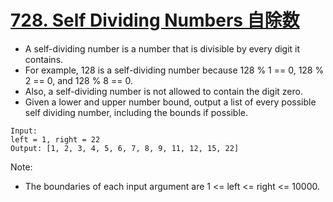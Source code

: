 # [728. Self Dividing Numbers 自除数](https://leetcode.com/problems/self-dividing-numbers/)
* A self-dividing number is a number that is divisible by every digit it contains.
* For example, 128 is a self-dividing number because 128 % 1 == 0, 128 % 2 == 0, and 128 % 8 == 0.
* Also, a self-dividing number is not allowed to contain the digit zero.
* Given a lower and upper number bound, output a list of every possible self dividing number, including the bounds if possible.
```text
Input: 
left = 1, right = 22
Output: [1, 2, 3, 4, 5, 6, 7, 8, 9, 11, 12, 15, 22]
```
Note:
* The boundaries of each input argument are 1 <= left <= right <= 10000.